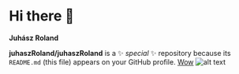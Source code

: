 # Hi there 👋
**Juhász Roland**

**juhaszRoland/juhaszRoland** is a ✨ _special_ ✨ repository because its `README.md` (this file) appears on your GitHub profile.
[Wow](https://www.emag.hu)
![alt text](image.jpg)
<!--
Here are some ideas to get you started:

- 🔭 I’m currently working on ...
- 🌱 I’m currently learning ...
- 👯 I’m looking to collaborate on ...
- 🤔 I’m looking for help with ...
- 💬 Ask me about ...
- 📫 How to reach me: ...
- 😄 Pronouns: ...
- ⚡ Fun fact: ...
-->
